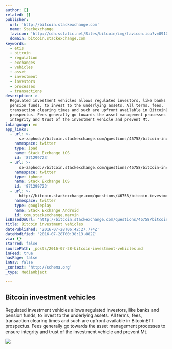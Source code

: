 ```yaml
---
author: []
related: []
publisher:
  url: 'http://bitcoin.stackexchange.com'
  name: Stackexchange
  favicon: 'http://cdn.sstatic.net/Sites/bitcoin/img/favicon.ico?v=0910168c5c65'
  domain: bitcoin.stackexchange.com
keywords:
  - etis
  - bitcoin
  - regulation
  - exchanges
  - vehicles
  - asset
  - investment
  - investors
  - processes
  - transactions
description: >-
  Regulated investment vehicles allows regulated investors, like banks and
  pension funds, to invest to the underlying assets. All terms, fees,
  transaction clearing times and such are upfront available in BitcoinETI
  prospectus. Fees generally go towards the asset management processes to ensure
  integrity and trust of the investment vehicle and prevent Mt.
inLanguage: en
app_links:
  - url: >-
      se-zaphod://bitcoin.stackexchange.com/questions/46758/bitcoin-investment-vehicles
    namespace: twitter
    type: ipad
    name: Stack Exchange iOS
    id: '871299723'
  - url: >-
      se-zaphod://bitcoin.stackexchange.com/questions/46758/bitcoin-investment-vehicles
    namespace: twitter
    type: iphone
    name: Stack Exchange iOS
    id: '871299723'
  - url: >-
      http://bitcoin.stackexchange.com/questions/46758/bitcoin-investment-vehicles
    namespace: twitter
    type: googleplay
    name: Stack Exchange Android
    id: com.stackexchange.marvin
isBasedOnUrl: 'http://bitcoin.stackexchange.com/questions/46758/bitcoin-investment-vehicles'
title: Bitcoin investment vehicles
datePublished: '2016-07-28T06:42:27.774Z'
dateModified: '2016-07-28T00:38:13.882Z'
via: {}
starred: false
sourcePath: _posts/2016-07-28-bitcoin-investment-vehicles.md
inFeed: true
hasPage: false
inNav: false
_context: 'http://schema.org'
_type: MediaObject

---
```

<article style=""><h1>Bitcoin investment vehicles</h1><p>Regulated investment vehicles allows regulated investors, like banks and pension funds, to invest to the underlying assets. All terms, fees, transaction clearing times and such are upfront available in BitcoinETI prospectus. Fees generally go towards the asset management processes to ensure integrity and trust of the investment vehicle and prevent Mt.</p><img src="http://cdn.sstatic.net/Sites/bitcoin/img/apple-touch-icon.png?v=a43e5a337e6b&amp;a" /></article>